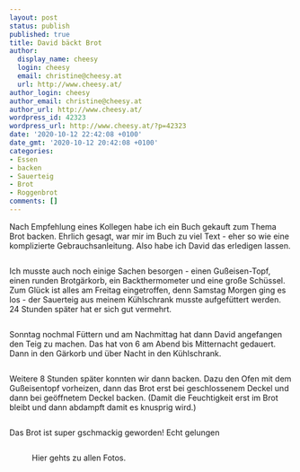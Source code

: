 ```yaml
---
layout: post
status: publish
published: true
title: David bäckt Brot
author:
  display_name: cheesy
  login: cheesy
  email: christine@cheesy.at
  url: http://www.cheesy.at/
author_login: cheesy
author_email: christine@cheesy.at
author_url: http://www.cheesy.at/
wordpress_id: 42323
wordpress_url: http://www.cheesy.at/?p=42323
date: '2020-10-12 22:42:08 +0100'
date_gmt: '2020-10-12 20:42:08 +0100'
categories:
- Essen
- backen
- Sauerteig
- Brot
- Roggenbrot
comments: []
---
```

<!-- wp:paragraph -->
Nach Empfehlung eines Kollegen habe ich ein Buch gekauft zum Thema Brot backen. Ehrlich gesagt, war mir im Buch zu viel Text - eher so wie eine komplizierte Gebrauchsanleitung. Also habe ich David das erledigen lassen.
<!-- /wp:paragraph -->
<!-- wp:image {"id":42312} -->
<figure class="wp-block-image"><img src="{% link _fotos/leben-in-belfast/2020-2/david-backt-brot/Brot-Backen-001.jpg %}" alt="" class="wp-image-42312"></figure>
<!-- /wp:image -->
<!-- wp:paragraph -->
Ich musste auch noch einige Sachen besorgen - einen Gußeisen-Topf, einen runden Brotgärkorb, ein Backthermometer und eine große Schüssel. Zum Glück ist alles am Freitag eingetroffen, denn Samstag Morgen ging es los - der Sauerteig aus meinem Kühlschrank musste aufgefüttert werden. 24 Stunden später hat er sich gut vermehrt.
<!-- /wp:paragraph -->
<!-- wp:image {"id":42314} -->
<figure class="wp-block-image"><img src="{% link _fotos/leben-in-belfast/2020-2/david-backt-brot/Brot-Backen-003.jpg %}" alt="" class="wp-image-42314"></figure>
<!-- /wp:image -->
<!-- wp:paragraph -->
Sonntag nochmal Füttern und am Nachmittag hat dann David angefangen den Teig zu machen. Das hat von 6 am Abend bis Mitternacht gedauert. Dann in den Gärkorb und über Nacht in den Kühlschrank.
<!-- /wp:paragraph -->
<!-- wp:image {"id":42316} -->
<figure class="wp-block-image"><img src="{% link _fotos/leben-in-belfast/2020-2/david-backt-brot/Brot-Backen-005.jpg %}" alt="" class="wp-image-42316"></figure>
<!-- /wp:image -->
<!-- wp:paragraph -->
Weitere 8 Stunden später konnten wir dann backen. Dazu den Ofen mit dem Gußeisentopf vorheizen, dann das Brot erst bei geschlossenem Deckel und dann bei geöffnetem Deckel backen. (Damit die Feuchtigkeit erst im Brot bleibt und dann abdampft damit es knusprig wird.)
<!-- /wp:paragraph -->
<!-- wp:image {"id":42318} -->
<figure class="wp-block-image"><img src="{% link _fotos/leben-in-belfast/2020-2/david-backt-brot/Brot-Backen-007.jpg %}" alt="" class="wp-image-42318"></figure>
<!-- /wp:image -->
<!-- wp:paragraph -->
Das Brot ist super gschmackig geworden! Echt gelungen
<!-- /wp:paragraph -->
<!-- wp:image {"id":42319} -->
<figure class="wp-block-image"><img src="{% link _fotos/leben-in-belfast/2020-2/david-backt-brot/Brot-Backen-008.jpg %}" alt="" class="wp-image-42319"></figure>
<!-- /wp:image -->
<!-- wp:image {"id":42320,"linkDestination":"custom"} -->
<figure class="wp-block-image"><a href="{% link _fotos/leben-in-belfast/2020-2/david-backt-brot/index.md %}"><img src="{% link _fotos/leben-in-belfast/2020-2/david-backt-brot/Brot-Backen-009.jpg %}" alt="" class="wp-image-42320"></a><br>
<figcaption>Hier gehts zu allen Fotos.</figcaption>
</figure>
<!-- /wp:image -->
